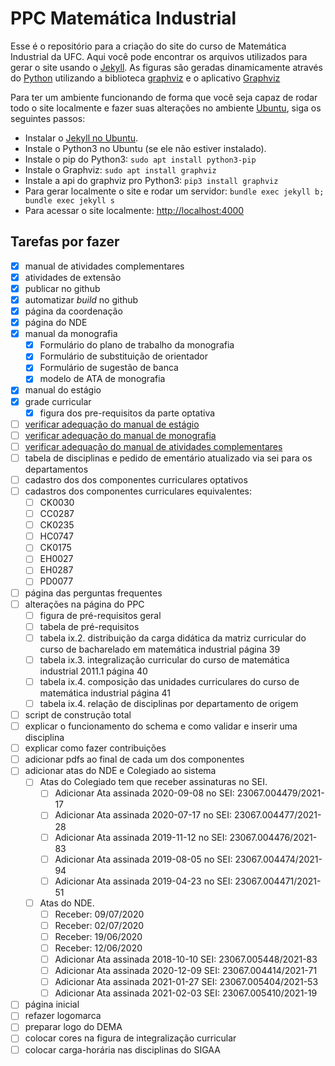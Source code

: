 # PPC Matemática Industrial

Esse é o repositório para a criação do site do curso de Matemática Industrial da UFC.
Aqui você pode encontrar os arquivos utilizados para gerar o site usando o [Jekyll](https://jekyllrb.com).
As figuras são geradas dinamicamente através do [Python](https://www.python.org) utilizando a biblioteca [graphviz](https://github.com/xflr6/graphviz) e o aplicativo [Graphviz](https://graphviz.org)

Para ter um ambiente funcionando de forma que você seja capaz de rodar todo o site localmente e fazer suas alterações no ambiente [Ubuntu](https://ubuntu.com), siga os seguintes passos:

- Instalar o [Jekyll no Ubuntu](https://jekyllrb.com/docs/installation/ubuntu).
- Instale o Python3 no Ubuntu (se ele não estiver instalado).
- Instale o pip do Python3: `sudo apt install python3-pip`
- Instale o Graphviz: `sudo apt install graphviz`
- Instale a api do graphviz pro Python3: `pip3 install graphviz`
- Para gerar localmente o site e rodar um servidor: `bundle exec jekyll b; bundle exec jekyll s`
- Para acessar o site localmente: <http://localhost:4000>

## Tarefas por fazer

- [X] manual de atividades complementares
- [X] atividades de extensão
- [X] publicar no github
- [X] automatizar *build* no github
- [X] página da coordenação
- [X] página do NDE
- [X] manual da monografia
  - [X] Formulário do plano de trabalho da monografia
  - [X] Formulário de substituição de orientador
  - [X] Formulário de sugestão de banca
  - [X] modelo de ATA de monografia
- [X] manual do estágio
- [X] grade curricular
  - [X] figura dos pre-requisitos da parte optativa
- [ ] [verificar adequação do manual de estágio](arquivos-apoio/adequacao-estagio.md)
- [ ] [verificar adequação do manual de monografia](arquivos-apoio/adequacao-monografia.md)
- [ ] [verificar adequação do manual de atividades complementares](arquivos-apoio/adequacao-atividades-complementares.md)
- [ ] tabela de disciplinas e pedido de ementário atualizado via sei para os departamentos
- [ ] cadastro dos dos componentes curriculares optativos
- [ ] cadastros dos componentes curriculares equivalentes:
  - [ ] CK0030
  - [ ] CC0287
  - [ ] CK0235
  - [ ] HC0747
  - [ ] CK0175
  - [ ] EH0027
  - [ ] EH0287
  - [ ] PD0077
- [ ] página das perguntas frequentes
- [ ] alterações na página do PPC
  - [ ] figura de pré-requisitos geral
  - [ ] tabela de pré-requisitos
  - [ ] tabela ix.2. distribuição da carga didática da matriz curricular do curso de bacharelado em matemática industrial página 39
  - [ ] tabela ix.3. integralização curricular do curso de matemática industrial 2011.1 página 40
  - [ ] tabela ix.4. composição das unidades curriculares do curso de matemática industrial página 41
  - [ ] tabela ix.4. relação de disciplinas por departamento de origem
- [ ] script de construção total
- [ ] explicar o funcionamento do schema e como validar e inserir uma disciplina
- [ ] explicar como fazer contribuições
- [ ] adicionar pdfs ao final de cada um dos componentes
- [ ] adicionar atas do NDE e Colegiado ao sistema
  - [ ] Atas do Colegiado tem que receber assinaturas no SEI.
    - [ ] Adicionar Ata assinada 2020-09-08 no SEI: 23067.004479/2021-17
    - [ ] Adicionar Ata assinada 2020-07-17 no SEI: 23067.004477/2021-28
    - [ ] Adicionar Ata assinada 2019-11-12 no SEI: 23067.004476/2021-83
    - [ ] Adicionar Ata assinada 2019-08-05 no SEI: 23067.004474/2021-94
    - [ ] Adicionar Ata assinada 2019-04-23 no SEI: 23067.004471/2021-51
  - [ ] Atas do NDE.
    - [ ] Receber: 09/07/2020
    - [ ] Receber: 02/07/2020
    - [ ] Receber: 19/06/2020
    - [ ] Receber: 12/06/2020
    - [ ] Adicionar Ata assinada 2018-10-10 SEI: 23067.005448/2021-83
    - [ ] Adicionar Ata assinada 2020-12-09 SEI: 23067.004414/2021-71
    - [ ] Adicionar Ata assinada 2021-01-27 SEI: 23067.005404/2021-53
    - [ ] Adicionar Ata assinada 2021-02-03 SEI: 23067.005410/2021-19
- [ ] página inicial
- [ ] refazer logomarca
- [ ] preparar logo do DEMA
- [ ] colocar cores na figura de integralização curricular
- [ ] colocar carga-horária nas disciplinas do SIGAA
